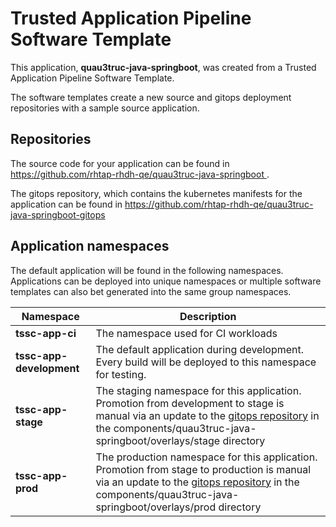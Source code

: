 # Trusted Application Pipeline Software Template

This application, **quau3truc-java-springboot**, was created from a Trusted Application Pipeline Software Template.

The software templates create a new source and gitops deployment repositories with a sample source application. 

## Repositories

The source code for your application can be found in [https://github.com/rhtap-rhdh-qe/quau3truc-java-springboot ](https://github.com/rhtap-rhdh-qe/quau3truc-java-springboot ).
 
The gitops repository, which contains the kubernetes manifests for the application can be found in 
[https://github.com/rhtap-rhdh-qe/quau3truc-java-springboot-gitops ](https://github.com/rhtap-rhdh-qe/quau3truc-java-springboot-gitops ) 

## Application namespaces 

The default application will be found in the following namespaces. Applications can be deployed into unique namespaces or multiple software templates can also bet generated into the same group namespaces.  

|  Namespace   |  Description   |  
| -------- | -------- |
| **tssc-app-ci** | The namespace used for CI workloads |
| **tssc-app-development** | The default application during development. Every build will be deployed to this namespace for testing. |
| **tssc-app-stage** | The staging namespace for this application. Promotion from development to stage is manual via an update to the [gitops repository](https://github.com/rhtap-rhdh-qe/quau3truc-java-springboot-gitops ) in the components/quau3truc-java-springboot/overlays/stage directory |
| **tssc-app-prod** | The production namespace for this application. Promotion from stage to production is manual via an update to the [gitops repository](https://github.com/rhtap-rhdh-qe/quau3truc-java-springboot-gitops ) in the components/quau3truc-java-springboot/overlays/prod directory |